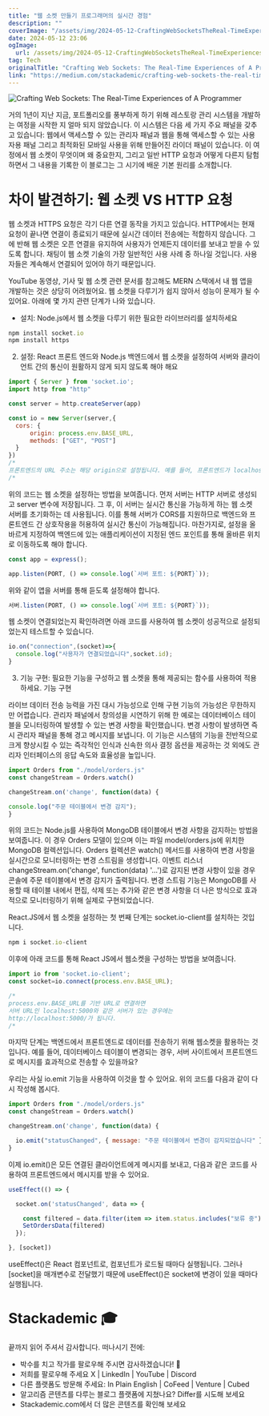 ```yaml
---
title: "웹 소켓 만들기 프로그래머의 실시간 경험"
description: ""
coverImage: "/assets/img/2024-05-12-CraftingWebSocketsTheReal-TimeExperiencesofAProgrammer_0.png"
date: 2024-05-12 23:06
ogImage: 
  url: /assets/img/2024-05-12-CraftingWebSocketsTheReal-TimeExperiencesofAProgrammer_0.png
tag: Tech
originalTitle: "Crafting Web Sockets: The Real-Time Experiences of A Programmer"
link: "https://medium.com/stackademic/crafting-web-sockets-the-real-time-experiences-of-a-programmer-de67aa915422"
---
```



![Crafting Web Sockets: The Real-Time Experiences of A Programmer](/assets/img/2024-05-12-CraftingWebSocketsTheReal-TimeExperiencesofAProgrammer_0.png)

거의 1년이 지난 지금, 포트폴리오를 풍부하게 하기 위해 레스토랑 관리 시스템을 개발하는 여정을 시작한 지 얼마 되지 않았습니다. 이 시스템은 다음 세 가지 주요 패널을 갖추고 있습니다: 웹에서 액세스할 수 있는 관리자 패널과 웹을 통해 액세스할 수 있는 사용자용 패널 그리고 최적화된 모바일 사용을 위해 만들어진 라이더 패널이 있습니다. 이 여정에서 웹 소켓이 무엇이며 왜 중요한지, 그리고 일반 HTTP 요청과 어떻게 다른지 탐험하면서 그 내용을 기록한 이 블로그는 그 시기에 배운 기본 원리를 소개합니다.

# 차이 발견하기: 웹 소켓 VS HTTP 요청

웹 소켓과 HTTPS 요청은 각기 다른 연결 동작을 가지고 있습니다. HTTP에서는 현재 요청이 끝나면 연결이 종료되기 때문에 실시간 데이터 전송에는 적합하지 않습니다. 그에 반해 웹 소켓은 오픈 연결을 유지하여 사용자가 언제든지 데이터를 보내고 받을 수 있도록 합니다. 채팅이 웹 소켓 기술의 가장 일반적인 사용 사례 중 하나일 것입니다. 사용자들은 계속해서 연결되어 있어야 하기 때문입니다.



YouTube 동영상, 기사 및 웹 소켓 관련 문서를 참고해도 MERN 스택에서 내 웹 앱을 개발하는 것은 상당히 어려웠어요. 웹 소켓을 다루기가 쉽지 않아서 성능이 문제가 될 수 있어요. 아래에 몇 가지 관련 단계가 나와 있습니다.

- 설치: Node.js에서 웹 소켓을 다루기 위한 필요한 라이브러리를 설치하세요

```js
npm install socket.io
npm install https
```

2. 설정: React 프론트 엔드와 Node.js 백엔드에서 웹 소켓을 설정하여 서버와 클라이언트 간의 통신이 원활하지 않게 되지 않도록 해야 해요



```js
import { Server } from 'socket.io';
import http from "http"

const server = http.createServer(app)

const io = new Server(server,{
  cors: {
      origin: process.env.BASE_URL, 
      methods: ["GET", "POST"]
  }
})
/*
프론트엔드의 URL 주소는 해당 origin으로 설정됩니다. 예를 들어, 프론트엔드가 localhost:3000에 위치한다면 http://localhost:3000/ 가 됩니다.
/*
```

위의 코드는 웹 소켓을 설정하는 방법을 보여줍니다. 먼저 서버는 HTTP 서버로 생성되고 server 변수에 저장됩니다. 그 후, 이 서버는 실시간 통신을 가능하게 하는 웹 소켓 서버를 초기화하는 데 사용됩니다. 이를 통해 서버가 CORS를 지원하므로 백엔드와 프론트엔드 간 상호작용을 허용하여 실시간 통신이 가능해집니다. 마찬가지로, 설정을 올바르게 지정하여 백엔드에 있는 애플리케이션이 지정된 엔드 포인트를 통해 올바른 위치로 이동하도록 해야 합니다.

```js
const app = express();

app.listen(PORT, () => console.log(`서버 포트: ${PORT}`));
```

위와 같이 앱을 서버를 통해 듣도록 설정해야 합니다.




```js
서버.listen(PORT, () => console.log(`서버 포트: ${PORT}`));
```

웹 소켓이 연결되었는지 확인하려면 아래 코드를 사용하여 웹 소켓이 성공적으로 설정되었는지 테스트할 수 있습니다.

```js
io.on("connection",(socket)=>{
  console.log("사용자가 연결되었습니다",socket.id);
}
```

3. 기능 구현: 필요한 기능을 구성하고 웹 소켓을 통해 제공되는 함수를 사용하여 적용하세요. 기능 구현



라이브 데이터 전송 능력을 가진 대시 가능성으로 인해 구현 기능의 가능성은 무한하지만 어렵습니다. 관리자 패널에서 창의성을 시연하기 위해 한 예로는 데이터베이스 테이블을 모니터링하여 발생할 수 있는 변경 사항을 확인했습니다. 변경 사항이 발생하면 즉시 관리자 패널을 통해 경고 메시지를 보냅니다. 이 기능은 시스템의 기능을 전반적으로 크게 향상시킬 수 있는 즉각적인 인식과 신속한 의사 결정 옵션을 제공하는 것 외에도 관리자 인터페이스의 응답 속도와 효율성을 높입니다.

```js
import Orders from "./model/orders.js"
const changeStream = Orders.watch()

changeStream.on('change', function(data) {

console.log("주문 테이블에서 변경 감지");
}
```

위의 코드는 Node.js를 사용하여 MongoDB 테이블에서 변경 사항을 감지하는 방법을 보여줍니다. 이 경우 Orders 모델이 있으며 이는 파일 model/orders.js에 위치한 MongoDB 컬렉션입니다. Orders 컬렉션은 watch() 메서드를 사용하여 변경 사항을 실시간으로 모니터링하는 변경 스트림을 생성합니다. 이벤트 리스너 changeStream.on('change', function(data) '...')로 감지된 변경 사항이 있을 경우 콘솔에 주문 테이블에서 변경 감지가 출력됩니다. 변경 스트림 기능은 MongoDB를 사용할 때 테이블 내에서 편집, 삭제 또는 추가와 같은 변경 사항을 더 나은 방식으로 효과적으로 모니터링하기 위해 실제로 구현되었습니다.

React.JS에서 웹 소켓을 설정하는 첫 번째 단계는 socket.io-client를 설치하는 것입니다.



```js
npm i socket.io-client
```

이후에 아래 코드를 통해 React JS에서 웹소켓을 구성하는 방법을 보여줍니다.

```js
import io from 'socket.io-client';
const socket=io.connect(process.env.BASE_URL);

/*
process.env.BASE_URL를 기반 URL로 연결하면 
서버 URL인 localhost:5000와 같은 서버가 있는 경우에는 
http://localhost:5000/가 됩니다.
/*
```

마지막 단계는 백엔드에서 프론트엔드로 데이터를 전송하기 위해 웹소켓을 활용하는 것입니다. 예를 들어, 데이터베이스 테이블이 변경되는 경우, 서버 사이트에서 프론트엔드로 메시지를 효과적으로 전송할 수 있을까요?



우리는 사실 io.emit 기능을 사용하여 이것을 할 수 있어요. 위의 코드를 다음과 같이 다시 작성해 봅시다.

```js
import Orders from "./model/orders.js"
const changeStream = Orders.watch()

changeStream.on('change', function(data) {

  io.emit("statusChanged", { message: "주문 테이블에서 변경이 감지되었습니다" });
}
```

이제 io.emit()은 모든 연결된 클라이언트에게 메시지를 보내고, 다음과 같은 코드를 사용하여 프론트엔드에서 메시지를 받을 수 있어요.

```js
useEffect(() => {

  socket.on('statusChanged', data => {

    const filtered = data.filter(item => item.status.includes("보류 중"));
    SetOrdersData(filtered)
  });

}, [socket])
```



useEffect()은 React 컴포넌트로, 컴포넌트가 로드될 때마다 실행됩니다. 그러나 [socket]을 매개변수로 전달했기 때문에 useEffect()은 socket에 변경이 있을 때마다 실행됩니다.

# Stackademic 🎓

끝까지 읽어 주셔서 감사합니다. 떠나시기 전에:

- 박수를 치고 작가를 팔로우해 주시면 감사하겠습니다! 👏
- 저희를 팔로우해 주세요 X | LinkedIn | YouTube | Discord
- 다른 플랫폼도 방문해 주세요: In Plain English | CoFeed | Venture | Cubed
- 알고리즘 콘텐츠를 다루는 블로그 플랫폼에 지쳤나요? Differ를 시도해 보세요
- Stackademic.com에서 더 많은 콘텐츠를 확인해 보세요